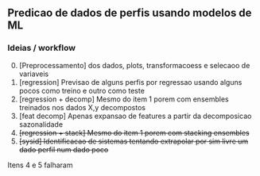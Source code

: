 ## Predicao de dados de perfis usando modelos de ML

### Ideias / workflow
0. [Preprocessamento] dos dados, plots, transformacoess e selecaoo de variaveis
1. [regression] Previsao de alguns perfis por regressao usando alguns pocos como treino e outro como teste
2. [regression + decomp] Mesmo do item 1 porem com ensembles treinados nos dados X,y decompostos
3. [feat decomp] Apenas expansao de features a partir da decomposicao sazonalidade
4. ~~[regression + stack] Mesmo do item 1 porem com stacking ensembles~~
5. ~~[sysid] Identificacao de sistemas tentando extrapolar por sim livre um dado perfil num dado poco~~

Itens 4 e 5 falharam
